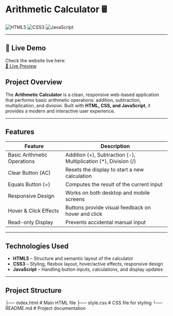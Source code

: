 # Arithmetic Calculator 🖩

![HTML5](https://img.shields.io/badge/HTML5-E34F26?style=flat-square&logo=html5&logoColor=white)
![CSS3](https://img.shields.io/badge/CSS3-1572B6?style=flat-square&logo=css3&logoColor=white)
![JavaScript](https://img.shields.io/badge/JavaScript-F7DF1E?style=flat-square&logo=javascript&logoColor=black)

---

## 🌟 Live Demo

Check the website live here:  
[🔗 Live Preview](https://anujghimire08.github.io/Calculator/)

## Project Overview
The **Arithmetic Calculator** is a clean, responsive web-based application that performs basic arithmetic operations: addition, subtraction, multiplication, and division. Built with **HTML, CSS, and JavaScript**, it provides a modern and interactive user experience.

---

## Features

| Feature                          | Description                                                                 |
|----------------------------------|-----------------------------------------------------------------------------|
| Basic Arithmetic Operations       | Addition (+), Subtraction (-), Multiplication (*), Division (/)            |
| Clear Button (AC)                 | Resets the display to start a new calculation                               |
| Equals Button (=)                 | Computes the result of the current input                                     |
| Responsive Design                 | Works on both desktop and mobile screens                                     |
| Hover & Click Effects             | Buttons provide visual feedback on hover and click                          |
| Read-only Display                 | Prevents accidental manual input                                            |

---

## Technologies Used
- **HTML5** – Structure and semantic layout of the calculator  
- **CSS3** – Styling, flexbox layout, hover/active effects, responsive design  
- **JavaScript** – Handling button inputs, calculations, and display updates  

---

## Project Structure
├── index.html # Main HTML file
├── style.css # CSS file for styling
└── README.md # Project documentation